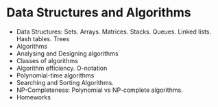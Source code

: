 # Data Structures and Algorithms

* Data Structures: Sets. Arrays. Matrices. Stacks. Queues. Linked lists. Hash tables. Trees
* Algorithms
* Analysing and Designing algorithms
* Classes of algorithms
* Algorithm efficiency. O-notation
* Polynomial-time algorithms
* Searching and Sorting Algorithms.
* NP-Completeness: Polynomial vs NP-complete algorithms.
* Homeworks 
